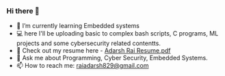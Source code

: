 ### Hi there 👋

<!--
**adarsh64/adarsh64** is a ✨ _special_ ✨ repository because its `README.md` (this file) appears on your GitHub profile.

Here are some ideas to get you started:

- 🌱 I’m currently learning on Artificial Intelligence
- 📑 Check out my resume here -  [Adarsh Rai Resume.pdf](https://github.com/adarsh64/adarsh64/files/14307501/Adarsh.Rai.Resume.pdf) 
- 📫 How to reach me: raiadarsh829@gmail.com
-->
- 🌱 I’m currently learning Embedded systems
- 💻 here I'll be uploading basic to complex bash scripts, C programs, ML projects and some cybersecurity related contentts.
- 📑 Check out my resume here -  [Adarsh Rai Resume.pdf](https://github.com/adarsh64/adarsh64/files/14307501/Adarsh.Rai.Resume.pdf)
- 💬 Ask me about Programming, Cyber Security, Embedded Systems.
- 📫 How to reach me: raiadarsh829@gmail.com
